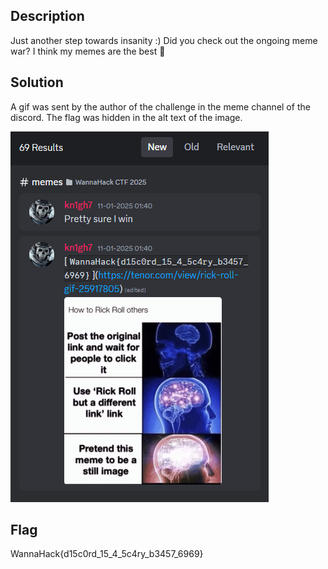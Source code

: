## Description
Just another step towards insanity :)
Did you check out the ongoing meme war? I think my memes are the best 👾

## Solution
A gif was sent by the author of the challenge in the meme channel of the discord. The flag was hidden in the alt text of the image.

![Screenshot 2025-01-14 004241.png](./Sanity_2/Screenshot.png)

## Flag
WannaHack{d15c0rd_15_4_5c4ry_b3457_6969}
